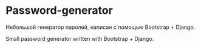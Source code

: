 # Password-generator
Небольшой генератор паролей, написан с помощью Bootstrap + Django.


Small password generator written with Bootstrap + Django.
